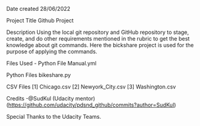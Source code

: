 Date created
28/06/2022

Project Title
Github Project

Description
Using the local git repository and GitHub repository to stage, create, and do other requirements mentioned in the rubric to get the best knowledge about git commands. Here the bickshare project is used for the purpose of applying the commands.

Files Used -
Python File Manual.yml

Python Files
bikeshare.py

CSV Files
[1] Chicago.csv [2] Newyork_City.csv [3] Washington.csv

Credits
-@SudKul (Udacity mentor) (https://github.com/udacity/pdsnd_github/commits?author=SudKul)

Special Thanks to the Udacity Teams.